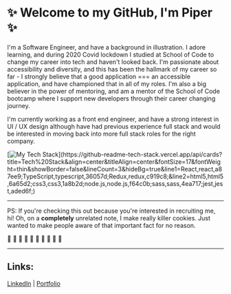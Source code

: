 # :sparkles: Welcome to my GitHub, I'm Piper :sparkles:

I'm a Software Engineer, and have a background in illustration. I adore learning, and during 2020 Covid lockdown I studied at School of Code to change my career into tech and haven't looked back. I'm passionate about accessibility and diversity, and this has been the hallmark of my career so far - I strongly believe that a good application === an accessible application, and have championed that in all of my roles. I'm also a big believer in the power of mentoring, and am a mentor of the School of Code bootcamp where I support new developers through their career changing journey. 

I'm currently working as a front end engineer, and have a strong interest in UI / UX design although have had previous experience full stack and would be interested in moving back into more full stack roles for the right company.

[![My Tech Stack](https://github-readme-tech-stack.vercel.app/api/cards?title=Tech%20Stack&align=center&titleAlign=center&fontSize=17&fontWeight=thin&showBorder=false&lineCount=3&hideBg=true&line1=React,react,a87ee9;TypeScript,typescript,36057d;Redux,redux,c919c8;&line2=html5,html5,6a65d2;css3,css3,1a8b2d;node.js,node.js,f64c0b;sass,sass,4ea717;jest,jest,aded6f;)](https://github-readme-tech-stack.vercel.app/api/cards?title=Tech%20Stack&align=center&titleAlign=center&fontSize=17&fontWeight=thin&showBorder=false&lineCount=3&hideBg=true&line1=React,react,a87ee9;TypeScript,typescript,36057d;Redux,redux,c919c8;&line2=html5,html5,6a65d2;css3,css3,1a8b2d;node.js,node.js,f64c0b;sass,sass,4ea717;jest,jest,aded6f;)
  
<hr />

PS: If you're checking this out because you're interested in recruiting me, hi! Oh, on a __completely__ unrelated note, I make really killer cookies. Just wanted to make people aware of that important fact for no reason.

:cookie: :cookie: :cookie: :cookie: :cookie: :cookie: :cookie: :cookie: :cookie: :cookie:

<hr />

## Links:

  [LinkedIn](http://linkedin.com/in/piperbates) | [Portfolio](http://piperbates.netlify.com/)
